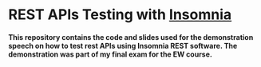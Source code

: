 # REST APIs Testing with [Insomnia](https://insomnia.rest/)
#### This repository contains the code and slides used for the demonstration speech on how to test rest APIs using Insomnia REST software. The demonstration was part of my final exam for the EW course.
